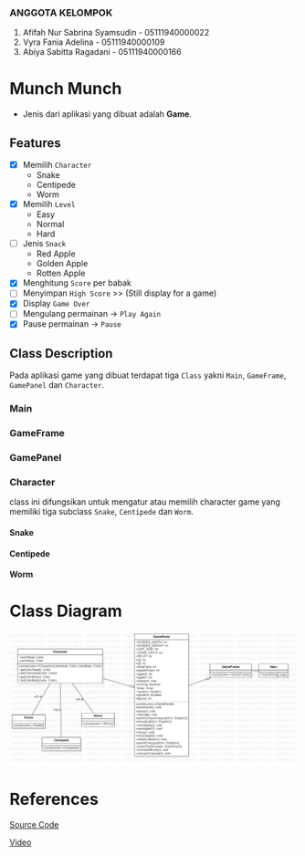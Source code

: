 ### ANGGOTA KELOMPOK
1. Afifah Nur Sabrina Syamsudin - 05111940000022
2. Vyra Fania Adelina - 05111940000109
3. Abiya Sabitta Ragadani - 05111940000166

# Munch Munch
- Jenis dari aplikasi yang dibuat adalah **Game**.

## Features
- [x] Memilih `Character`
  - Snake
  - Centipede
  - Worm
- [x] Memilih `Level`
  - Easy
  - Normal
  - Hard
- [ ] Jenis `Snack`
  - Red Apple
  - Golden Apple
  - Rotten Apple
- [x] Menghitung `Score` per babak
- [ ] Menyimpan `High Score` >> (Still display for a game)
- [x] Display `Game Over`
- [ ] Mengulang permainan -> `Play Again`
- [x] Pause permainan -> `Pause` 

## Class Description
Pada aplikasi game yang dibuat terdapat tiga `Class` yakni `Main`, `GameFrame`, `GamePanel` dan `Character`.

### Main

### GameFrame

### GamePanel

### Character
class ini difungsikan untuk mengatur atau memilih character game yang memiliki tiga subclass `Snake`, `Centipede` dan `Worm`.

#### Snake

#### Centipede

#### Worm

# Class Diagram
![ClassDiagram](https://github.com/abiyasabitta/PBO/blob/main/Final%20Project/Screenshot/ClassDiagram_Snake_FP.png)

# References
[Source Code](http://zetcode.com/javagames/snake/)

[Video](https://www.youtube.com/watch?v=bI6e6qjJ8JQ)

